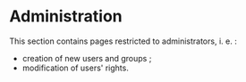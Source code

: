 Administration
==============

This section contains pages restricted to administrators, i. e. :

- creation of new users and groups ;
- modification of users' rights.

